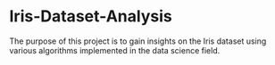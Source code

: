 # Iris-Dataset-Analysis
The purpose of this project is to gain insights on the Iris dataset using various algorithms implemented in the data science field.
